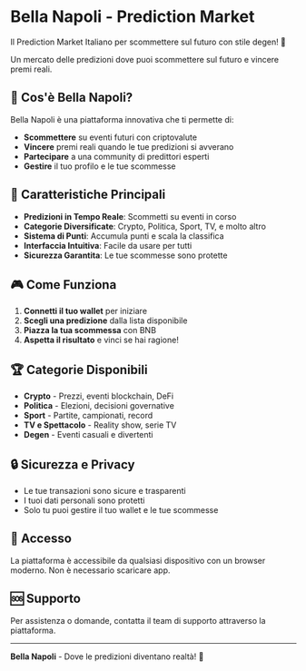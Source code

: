 # Bella Napoli - Prediction Market

Il Prediction Market Italiano per scommettere sul futuro con stile degen! 🍕

Un mercato delle predizioni dove puoi scommettere sul futuro e vincere premi reali.

## 🎯 Cos'è Bella Napoli?

Bella Napoli è una piattaforma innovativa che ti permette di:
- **Scommettere** su eventi futuri con criptovalute
- **Vincere** premi reali quando le tue predizioni si avverano
- **Partecipare** a una community di predittori esperti
- **Gestire** il tuo profilo e le tue scommesse

## 🚀 Caratteristiche Principali

- **Predizioni in Tempo Reale**: Scommetti su eventi in corso
- **Categorie Diversificate**: Crypto, Politica, Sport, TV, e molto altro
- **Sistema di Punti**: Accumula punti e scala la classifica
- **Interfaccia Intuitiva**: Facile da usare per tutti
- **Sicurezza Garantita**: Le tue scommesse sono protette

## 🎮 Come Funziona

1. **Connetti il tuo wallet** per iniziare
2. **Scegli una predizione** dalla lista disponibile
3. **Piazza la tua scommessa** con BNB
4. **Aspetta il risultato** e vinci se hai ragione!

## 🏆 Categorie Disponibili

- **Crypto** - Prezzi, eventi blockchain, DeFi
- **Politica** - Elezioni, decisioni governative
- **Sport** - Partite, campionati, record
- **TV e Spettacolo** - Reality show, serie TV
- **Degen** - Eventi casuali e divertenti

## 🔒 Sicurezza e Privacy

- Le tue transazioni sono sicure e trasparenti
- I tuoi dati personali sono protetti
- Solo tu puoi gestire il tuo wallet e le tue scommesse

## 📱 Accesso

La piattaforma è accessibile da qualsiasi dispositivo con un browser moderno. Non è necessario scaricare app.

## 🆘 Supporto

Per assistenza o domande, contatta il team di supporto attraverso la piattaforma.

---

**Bella Napoli** - Dove le predizioni diventano realtà! 🍕
